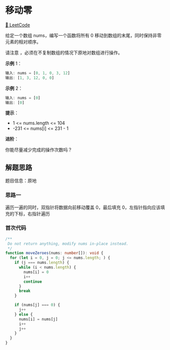 # 移动零

[🔗 LeetCode](https://leetcode.cn/problems/move-zeroes/)

给定一个数组 nums，编写一个函数将所有 0 移动到数组的末尾，同时保持非零元素的相对顺序。

请注意 ，必须在不复制数组的情况下原地对数组进行操作。

**示例** 1：

```js
输入: nums = [0, 1, 0, 3, 12]
输出: [1, 3, 12, 0, 0]
```

**示例** 2：

```js
输入: nums = [0]
输出: [0]
```

**提示**：

- 1 <= nums.length <= 104
- -231 <= nums[i] <= 231 - 1

**进阶**：

你能尽量减少完成的操作次数吗？

## 解题思路

题目信息：原地

### 思路一

遍历一遍的同时，双指针将数据向前移动覆盖 0，最后填充 0，左指针指向应该填充的下标，右指针遍历

### 首次代码

```ts
/**
 Do not return anything, modify nums in-place instead.
 */
function moveZeroes(nums: number[]): void {
  for (let i = 0, j = 0; j <= nums.length; ) {
    if (j === nums.length) {
      while (i < nums.length) {
        nums[i] = 0
        i++
        continue
      }
      break
    }

    if (nums[j] === 0) {
      j++
    } else {
      nums[i] = nums[j]
      i++
      j++
    }
  }
}
```
